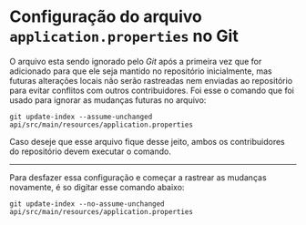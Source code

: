 # Configuração do arquivo `application.properties` no Git

O arquivo esta sendo ignorado pelo *Git* após a primeira vez que for adicionado para que ele seja mantido no repositório inicialmente, mas futuras alterações locais não serão rastreadas nem enviadas ao repositório para evitar conflitos com outros contribuidores. Foi esse o comando que foi usado para ignorar as mudanças futuras no arquivo:

```
git update-index --assume-unchanged api/src/main/resources/application.properties
```

Caso deseje que esse arquivo fique desse jeito, ambos os contribuidores do repositório devem executar o comando.

---

Para desfazer essa configuração e começar a rastrear as mudanças novamente, é so digitar esse comando abaixo:

```
git update-index --no-assume-unchanged api/src/main/resources/application.properties
```

